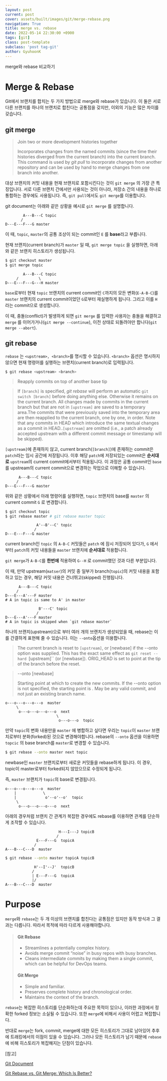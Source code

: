 ```yaml
---
layout: post
current: post
cover: assets/built/images/git/merge-rebase.png
navigation: True
title: merge vs. rebase
date: 2022-05-14 22:30:00 +0900
tags: [git]
class: post-template
subclass: 'post tag-git'
author: GyuhoonK
---
```


merge와 rebase 비교하기

# Merge & Rebase 

Git에서 브랜치를 합치는 두 가지 방법으로 merge와 rebase가 있습니다. 이 둘은 서로 다른 브랜치를 하나의 브랜치로 합친다는 공통점을 갖지만, 이외의 기능은 많은 차이를 갖습니다.

## git merge

> Join two or more development histories together
>
> Incorporates changes from the named commits (since the time their histories diverged from the current branch) into the current branch. This command is used by *git pull* to incorporate changes from another repository and can be used by hand to merge changes from one branch into another.

대상 브랜치의 커밋 내용을 현재 브랜치로 포함시킨다는 것이 `git merge` 의 가장 큰 특징입니다.  서로 다른 브랜치 간에서만 사용되는 것이 아니라, 저장소 간의 내용을 하나로 통합하는 경우에도 사용됩니다. 즉, `git pull`에서도 `git merge`를 이용합니다.

git document는 아래와 같은 상황을 예시로 `git merge` 를 설명합니다.

```
	    A---B---C topic
	   /
D---E---F---G master
```

이 때, `topic`, `master`의 공통 조상이 되는 commit인 `E` 를 **base**라고 부릅니다.

현재 브랜치(current branch)가 `master` 일 때, `git merge topic` 을 실행하면, 아래와 같은 브랜치 히스토리가 생성됩니다.

```bash
$ git checkout master
$ git merge topic
```

```
	    A---B---C topic
  	 /         \
D---E---F---G---H master
```

`base`로부터 현재 `topic` 브랜치의 current commit인 `C`까지의 모든 변화(`E-A-B-C`)를 `master` 브랜치의 current commit이었던 `G`로부터 재실행하게 됩니다. 그리고 이를 `H` 라는 commit으로 생성합니다.

이 때, 충돌(conflict)가 발생하게 되면 `git merge` 를 입력한 사용자는 충돌을 해결하고 `merge` 를 이어가거나(`git merge --continue`), 이전 상태로 되돌려야만 합니다(`git merge --abort`).

## git rebase

`rebase` 는 `<upstream>, <branch>`를 명시할 수 있습니다. `<branch>` 옵션은 명시하지 않으면 현재 명령어를 실행하는 브랜치(current branch)로 입력됩니다.

```bash
$ git rebase <upstream> <branch>
```

> Reapply commits on top of another base tip

> If `[branch]` is specified, *git rebase* will perform an automatic `git switch [branch]` before doing anything else. Otherwise it remains on the current branch. All changes made by commits in the current branch but that are not in `[upstream]` are saved to a temporary area.The commits that were previously saved into the temporary area are then reapplied to the current branch, one by one, in order. Note that any commits in HEAD which introduce the same textual changes as a commit in HEAD..`[upstream]` are omitted (i.e., a patch already accepted upstream with a different commit message or timestamp will be skipped).

`[upstream]`에 존재하지 않고, current branch(`[branch]`)에 존재하는 commit은 `patch`라는 임시 공간에 저장됩니다.  이후 해당 `patch`에 저장되있는 commit은 **순서대로** `upstream`의 current commit에서부터 적용됩니다. 이 과정은 공통 commit인 `base` 를 upstream의 current commit으로 변경하는 작업으로 이해할 수 있습니다.

	      A---B---C topic
	     /
	D---E---F---G master
위와 같은 상황에서 아래 명령어를 실행하면,  `topic` 브랜치의 base를  `master` 의 current commit `G` 로 변경합니다.

```bash
$ git checkout topic
$ git rebase master # git rebase master topic
```

```
              A'--B'--C' topic
             /
D---E---F---G master
```

current branch인 `topic` 의 `A-B-C` 커밋들은 `patch` 에 잠시 저장되어 있다가, `G` 에서부터  `patch`의 커밋 내용들을 `master` 브랜치에 **순서대로** 적용합니다.

`git merge`가 `A-B-C`를  **한번에** 적용하여 `G--H` 로 commit했던 것과 다른 부분입니다.

이 때, 만약 upstream(`matser`)의 커밋 중 일부가 branch(`topic`)의 커밋 내용을 포함하고 있는 경우, 해당 커밋 내용은 건너뛰고(skipped) 진행됩니다.

 ```
       A---B---C topic
      /
 D---E---A'---F master
 # A in topic is same to A' in master 
 ```

```
               B'---C' topic
              /
D---E---A'---F master
# A in topic is skipped when `git rebase master`
```

하나의 브랜치(upstream)으로 부터 여러 개의 브랜치가 생성되었을 때, rebase는 이를 간결하게 표현해 줄 수 있습니다. 이는 `--onto`옵션을 이용합니다.

> The current branch is reset to `[upstream]`, or [newbase] if the --onto option was supplied. This has the exact same effect as `git reset --hard `[upstream]`` (or [newbase]). ORIG_HEAD is set to point at the tip of the branch before the reset.

> --onto [newbase]
>
> Starting point at which to create the new commits. If the --onto option is not specified, the starting point is <upstream>. May be any valid commit, and not just an existing branch name.

```
o---o---o---o---o  master
     \
      o---o---o---o---o  next
                       \
                        o---o---o  topic
```

만약   `topic`의 변화 내용만을 `master` 에 병합하고 싶다면 우리는 `topic`이 `master` 브랜치로부터 분화(forked)된 것으로 변경해야합니다. rebase의 `--onto` 옵션을 이용하면  `topcic` 의 base branch를  `master`로 변경할 수 있습니다.

```bash
$ git rebase --onto master next topic
```

newbase인 `master` 브랜치로부터 새로운 커밋들을 rebase하게 됩니다. 이 경우, topic이 master로부터 forked되지 않았으므로 수정되게 됩니다.

즉, `master` 브랜치가  `topic`의 base로 변경됩니다.

```
o---o---o---o---o  master
    |            \
    |             o'--o'--o'  topic
     \
      o---o---o---o---o  next
```

아래의 경우처럼 브랜치 간 관계가 복잡한 경우에도 rebase를 이용하면 관계를 단순하게 조작할 수 있습니다.

```
                        H---I---J topicB
                       /
              E---F---G  topicA
             /
A---B---C---D  master
```

```bash
$ git rebase --onto master topicA topicB
```

```
             H'--I'--J'  topicB
            /
            | E---F---G  topicA
            |/
A---B---C---D  master
```

# Purpose

`merge`와 `rebase`는 두 개 이상의 브랜치를 합친다는 공통점은 있지만 동작 방식과 그 결과는 다릅니다. 따라서 목적에 따라 다르게 사용해야합니다.

> #### Git Rebase
>
> - Streamlines a potentially complex history.
> - Avoids merge commit “noise” in busy repos with busy branches.
> - Cleans intermediate commits by making them a single commit, which can be helpful for DevOps teams.
>
> #### Git Merge
>
> - Simple and familiar.
> - Preserves complete history and chronological order.
> - Maintains the context of the branch.

`rebase`는 복잡한 히스토리를 단순화하는데 주요한 목적이 있으나, 이러한 과정에서 정확한 forked 정보는 소실될 수 있습니다. 또한 `merge`에 비해서 사용이 어렵고 복잡합니다.

반대로 `merge`는 fork, commit, merge에 대한 모든 히스토리가 그대로 남아있어 추후에 트래킹에서의 이점이 있을 수 있습니다. 그러나 모든 히스토리가 남기 때문에 `rebase`에 비해 히스토리가 복잡해지는 단점이 있습니다.



[참고]

[Git Document](https://git-scm.com/)

[Git Rebase vs. Git Merge: Which Is Better?](https://www.perforce.com/blog/vcs/git-rebase-vs-git-merge-which-better)
